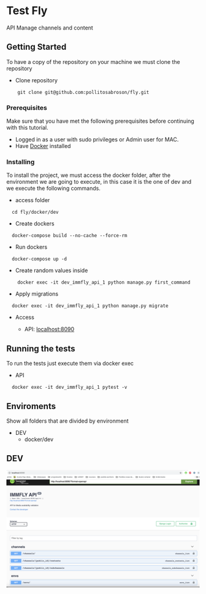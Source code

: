 # Test Fly

API Manage channels and content

## Getting Started

To have a copy of the repository on your machine we must clone the repository

* Clone repository
```ssh
    git clone git@github.com:pollitosabroson/fly.git
```

### Prerequisites

Make sure that you have met the following prerequisites before continuing with this tutorial.

* Logged in as a user with sudo privileges or Admin user for MAC.
* Have [Docker](https://docs.docker.com/install/) installed

### Installing

To install the project, we must access the docker folder, after the environment we are going to execute, in this case it is the one of dev and we execute the following commands.

* access folder
```ssh
  cd fly/docker/dev
```
* Create dockers
```ssh
  docker-compose build --no-cache --force-rm
```
* Run dockers
```ssh
  docker-compose up -d
```
* Create random values inside
```ssh
    docker exec -it dev_immfly_api_1 python manage.py first_command
```

* Apply migrations
```ssh
  docker exec -it dev_immfly_api_1 python manage.py migrate
```

* Access

    * API: [localhost:8090](http://localhost:8090/)

## Running the tests

To run the tests just execute them via docker exec
* API
```ssh
  docker exec -it dev_immfly_api_1 pytest -v
```

## Enviroments
Show all folders that are divided by environment
* DEV
    * docker/dev

## DEV

![alt text](https://raw.githubusercontent.com/pollitosabroson/fly/main/Screen%20Shot%202021-05-20%20at%2017.35.36.png)
